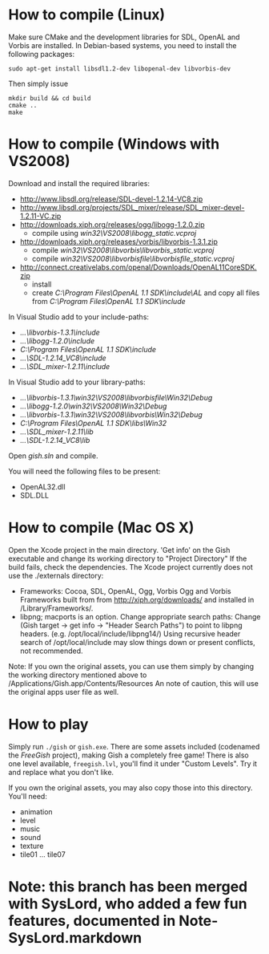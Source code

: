 # How to compile (Linux)

Make sure CMake and the development libraries for SDL, OpenAL and Vorbis are installed. In Debian-based systems, you need to install the following packages:

    sudo apt-get install libsdl1.2-dev libopenal-dev libvorbis-dev

Then simply issue

    mkdir build && cd build
    cmake ..
    make

# How to compile (Windows with VS2008)

Download and install the required libraries:

- <http://www.libsdl.org/release/SDL-devel-1.2.14-VC8.zip>
- <http://www.libsdl.org/projects/SDL_mixer/release/SDL_mixer-devel-1.2.11-VC.zip>
- <http://downloads.xiph.org/releases/ogg/libogg-1.2.0.zip>
    - compile using *win32\VS2008\libogg_static.vcproj*
- <http://downloads.xiph.org/releases/vorbis/libvorbis-1.3.1.zip>
    - compile *win32\VS2008\libvorbis\libvorbis_static.vcproj*
    - compile *win32\VS2008\libvorbisfile\libvorbisfile_static.vcproj*
- <http://connect.creativelabs.com/openal/Downloads/OpenAL11CoreSDK.zip>
    - install
    - create *C:\Program Files\OpenAL 1.1 SDK\include\AL* and copy all files from *C:\Program Files\OpenAL 1.1 SDK\include*

In Visual Studio add to your include-paths:

- *...\libvorbis-1.3.1\include*
- *...\libogg-1.2.0\include*
- *C:\Program Files\OpenAL 1.1 SDK\include*
- *...\SDL-1.2.14_VC8\include*
- *...\SDL_mixer-1.2.11\include*

In Visual Studio add to your library-paths:

- *...\libvorbis-1.3.1\win32\VS2008\libvorbisfile\Win32\Debug*
- *...\libogg-1.2.0\win32\VS2008\Win32\Debug*
- *...\libvorbis-1.3.1\win32\VS2008\libvorbis\Win32\Debug*
- *C:\Program Files\OpenAL 1.1 SDK\libs\Win32*
- *...\SDL_mixer-1.2.11\lib*
- *...\SDL-1.2.14_VC8\lib*

Open *gish.sln* and compile.

You will need the following files to be present:

- OpenAL32.dll
- SDL.DLL

# How to compile (Mac OS X)

Open the Xcode project in the main directory.
'Get info' on the Gish executable and change its working directory to "Project Directory"
If the build fails, check the dependencies. The Xcode project currently does not use the ./externals directory:
- Frameworks: Cocoa, SDL, OpenAL, Ogg, Vorbis
    Ogg and Vorbis Frameworks built from from http://xiph.org/downloads/ and installed in /Library/Frameworks/.
- libpng; macports is an option. Change appropriate search paths:
    Change (Gish target -> get info -> "Header Search Paths") to point to libpng headers. (e.g. /opt/local/include/libpng14/)
    Using recursive header search of /opt/local/include may slow things down or present conflicts, not recommended.

Note: If you own the original assets, you can use them simply by changing the working directory mentioned above to /Applications/Gish.app/Contents/Resources
An note of caution, this will use the original apps user file as well.

# How to play

Simply run `./gish` or `gish.exe`. There are some assets included (codenamed the *FreeGish* project), making Gish a completely free game! There is also one level available, `freegish.lvl`, you'll find it under "Custom Levels". Try it and replace what you don't like.

If you own the original assets, you may also copy those into this directory. You'll need:

- animation
- level
- music
- sound
- texture
- tile01 ... tile07


# Note: this branch has been merged with SysLord, who added a few fun features, documented in Note-SysLord.markdown

